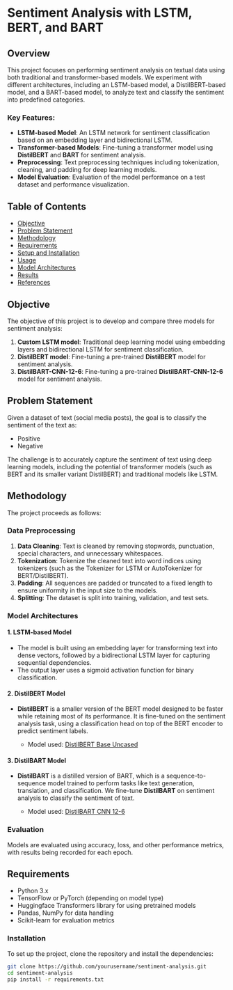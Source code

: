# Sentiment Analysis with LSTM, BERT, and BART

## Overview
This project focuses on performing sentiment analysis on textual data using both traditional and transformer-based models. We experiment with different architectures, including an LSTM-based model, a DistilBERT-based model, and a BART-based model, to analyze text and classify the sentiment into predefined categories.

### Key Features:
- **LSTM-based Model**: An LSTM network for sentiment classification based on an embedding layer and bidirectional LSTM.
- **Transformer-based Models**: Fine-tuning a transformer model using **DistilBERT** and **BART** for sentiment analysis.
- **Preprocessing**: Text preprocessing techniques including tokenization, cleaning, and padding for deep learning models.
- **Model Evaluation**: Evaluation of the model performance on a test dataset and performance visualization.

## Table of Contents
- [Objective](#objective)
- [Problem Statement](#problem-statement)
- [Methodology](#methodology)
- [Requirements](#requirements)
- [Setup and Installation](#setup-and-installation)
- [Usage](#usage)
- [Model Architectures](#model-architectures)
- [Results](#results)
- [References](#references)

## Objective
The objective of this project is to develop and compare three models for sentiment analysis:
1. **Custom LSTM model**: Traditional deep learning model using embedding layers and bidirectional LSTM for sentiment classification.
2. **DistilBERT model**: Fine-tuning a pre-trained **DistilBERT** model for sentiment analysis.
3. **DistilBART-CNN-12-6**: Fine-tuning a pre-trained **DistilBART-CNN-12-6** model for sentiment analysis.

## Problem Statement
Given a dataset of text (social media posts), the goal is to classify the sentiment of the text as:
- Positive
- Negative

The challenge is to accurately capture the sentiment of text using deep learning models, including the potential of transformer models (such as BERT and its smaller variant DistilBERT) and traditional models like LSTM.

## Methodology
The project proceeds as follows:

### Data Preprocessing
1. **Data Cleaning**: Text is cleaned by removing stopwords, punctuation, special characters, and unnecessary whitespaces.
2. **Tokenization**: Tokenize the cleaned text into word indices using tokenizers (such as the Tokenizer for LSTM or AutoTokenizer for BERT/DistilBERT).
3. **Padding**: All sequences are padded or truncated to a fixed length to ensure uniformity in the input size to the models.
4. **Splitting**: The dataset is split into training, validation, and test sets.

### Model Architectures

#### 1. **LSTM-based Model**
- The model is built using an embedding layer for transforming text into dense vectors, followed by a bidirectional LSTM layer for capturing sequential dependencies.
- The output layer uses a sigmoid activation function for binary classification.

#### 2. **DistilBERT Model**
- **DistilBERT** is a smaller version of the BERT model designed to be faster while retaining most of its performance. It is fine-tuned on the sentiment analysis task, using a classification head on top of the BERT encoder to predict sentiment labels.

    - Model used: [DistilBERT Base Uncased](https://huggingface.co/distilbert/distilbert-base-uncased)

#### 3. **DistilBART Model**
- **DistilBART** is a distilled version of BART, which is a sequence-to-sequence model trained to perform tasks like text generation, translation, and classification. We fine-tune **DistilBART** on sentiment analysis to classify the sentiment of text.

    - Model used: [DistilBART CNN 12-6](https://huggingface.co/sshleifer/distilbart-cnn-12-6)

### Evaluation
Models are evaluated using accuracy, loss, and other performance metrics, with results being recorded for each epoch.

## Requirements
- Python 3.x
- TensorFlow or PyTorch (depending on model type)
- Huggingface Transformers library for using pretrained models
- Pandas, NumPy for data handling
- Scikit-learn for evaluation metrics

### Installation
To set up the project, clone the repository and install the dependencies:

```bash
git clone https://github.com/yourusername/sentiment-analysis.git
cd sentiment-analysis
pip install -r requirements.txt

